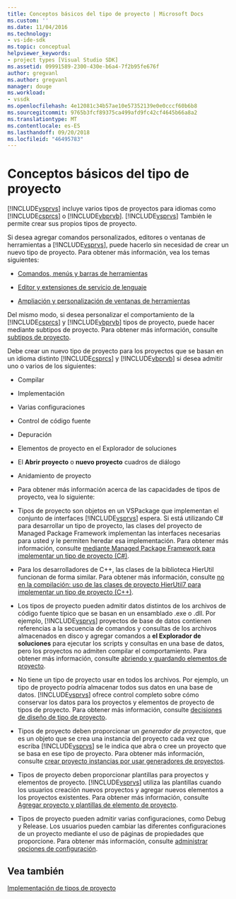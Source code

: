 ```yaml
---
title: Conceptos básicos del tipo de proyecto | Microsoft Docs
ms.custom: ''
ms.date: 11/04/2016
ms.technology:
- vs-ide-sdk
ms.topic: conceptual
helpviewer_keywords:
- project types [Visual Studio SDK]
ms.assetid: 09991589-2300-430e-b6a4-7f2b95fe676f
author: gregvanl
ms.author: gregvanl
manager: douge
ms.workload:
- vssdk
ms.openlocfilehash: 4e12081c34b57ae10e57352139e0e0cccf60b6b8
ms.sourcegitcommit: 9765b3fcf89375ca499afd9fc42cf4645b66a8a2
ms.translationtype: MT
ms.contentlocale: es-ES
ms.lasthandoff: 09/20/2018
ms.locfileid: "46495783"
---
```

# <a name="project-type-essentials"></a>Conceptos básicos del tipo de proyecto
[!INCLUDE[vsprvs](../../code-quality/includes/vsprvs_md.md)] incluye varios tipos de proyectos para idiomas como [!INCLUDE[csprcs](../../data-tools/includes/csprcs_md.md)] o [!INCLUDE[vbprvb](../../code-quality/includes/vbprvb_md.md)]. [!INCLUDE[vsprvs](../../code-quality/includes/vsprvs_md.md)] También le permite crear sus propios tipos de proyecto.  
  
 Si desea agregar comandos personalizados, editores o ventanas de herramientas a [!INCLUDE[vsprvs](../../code-quality/includes/vsprvs_md.md)], puede hacerlo sin necesidad de crear un nuevo tipo de proyecto. Para obtener más información, vea los temas siguientes:  
  
-   [Comandos, menús y barras de herramientas](../../extensibility/internals/commands-menus-and-toolbars.md)  
  
-   [Editor y extensiones de servicio de lenguaje](../../extensibility/editor-and-language-service-extensions.md)  
  
-   [Ampliación y personalización de ventanas de herramientas](../../extensibility/extending-and-customizing-tool-windows.md)  
  
 Del mismo modo, si desea personalizar el comportamiento de la [!INCLUDE[csprcs](../../data-tools/includes/csprcs_md.md)] y [!INCLUDE[vbprvb](../../code-quality/includes/vbprvb_md.md)] tipos de proyecto, puede hacer mediante subtipos de proyecto. Para obtener más información, consulte [subtipos de proyecto](../../extensibility/internals/project-subtypes.md).  
  
 Debe crear un nuevo tipo de proyecto para los proyectos que se basan en un idioma distinto [!INCLUDE[csprcs](../../data-tools/includes/csprcs_md.md)] y [!INCLUDE[vbprvb](../../code-quality/includes/vbprvb_md.md)] si desea admitir uno o varios de los siguientes:  
  
-   Compilar  
  
-   Implementación  
  
-   Varias configuraciones  
  
-   Control de código fuente  
  
-   Depuración  
  
-   Elementos de proyecto en el Explorador de soluciones  
  
-   El **Abrir proyecto** o **nuevo proyecto** cuadros de diálogo  
  
-   Anidamiento de proyecto  
  
-   Para obtener más información acerca de las capacidades de tipos de proyecto, vea lo siguiente:  
  
-   Tipos de proyecto son objetos en un VSPackage que implementan el conjunto de interfaces [!INCLUDE[vsprvs](../../code-quality/includes/vsprvs_md.md)] espera. Si está utilizando C# para desarrollar un tipo de proyecto, las clases del proyecto de Managed Package Framework implementan las interfaces necesarias para usted y le permiten heredar esa implementación. Para obtener más información, consulte [mediante Managed Package Framework para implementar un tipo de proyecto (C#)](../../extensibility/internals/using-the-managed-package-framework-to-implement-a-project-type-csharp.md).  
  
-   Para los desarrolladores de C++, las clases de la biblioteca HierUtil funcionan de forma similar. Para obtener más información, consulte [no en la compilación: uso de las clases de proyecto HierUtil7 para implementar un tipo de proyecto (C++)](https://msdn.microsoft.com/library/a5c16a09-94a2-46ef-87b5-35b815e2f346).  
  
-   Los tipos de proyecto pueden admitir datos distintos de los archivos de código fuente típico que se basan en un ensamblado .exe o .dll. Por ejemplo, [!INCLUDE[vsprvs](../../code-quality/includes/vsprvs_md.md)] proyectos de base de datos contienen referencias a la secuencia de comandos y consultas de los archivos almacenados en disco y agregar comandos a **el Explorador de soluciones** para ejecutar los scripts y consultas en una base de datos, pero los proyectos no admiten compilar el comportamiento. Para obtener más información, consulte [abriendo y guardando elementos de proyecto](../../extensibility/internals/opening-and-saving-project-items.md).  
  
-   No tiene un tipo de proyecto usar en todos los archivos. Por ejemplo, un tipo de proyecto podría almacenar todos sus datos en una base de datos. [!INCLUDE[vsprvs](../../code-quality/includes/vsprvs_md.md)] ofrece control completo sobre cómo conservar los datos para los proyectos y elementos de proyecto de tipos de proyecto. Para obtener más información, consulte [decisiones de diseño de tipo de proyecto](../../extensibility/internals/project-type-design-decisions.md).  
  
-   Tipos de proyecto deben proporcionar un *generador de proyectos*, que es un objeto que se crea una instancia del proyecto cada vez que escriba [!INCLUDE[vsprvs](../../code-quality/includes/vsprvs_md.md)] se le indica que abra o cree un proyecto que se basa en ese tipo de proyecto. Para obtener más información, consulte [crear proyecto instancias por usar generadores de proyectos](../../extensibility/internals/creating-project-instances-by-using-project-factories.md).  
  
-   Tipos de proyecto deben proporcionar plantillas para proyectos y elementos de proyecto. [!INCLUDE[vsprvs](../../code-quality/includes/vsprvs_md.md)] utiliza las plantillas cuando los usuarios creación nuevos proyectos y agregar nuevos elementos a los proyectos existentes. Para obtener más información, consulte [Agregar proyecto y plantillas de elemento de proyecto](../../extensibility/internals/adding-project-and-project-item-templates.md).  
  
-   Tipos de proyecto pueden admitir varias configuraciones, como Debug y Release. Los usuarios pueden cambiar las diferentes configuraciones de un proyecto mediante el uso de páginas de propiedades que proporcione. Para obtener más información, consulte [administrar opciones de configuración](../../extensibility/internals/managing-configuration-options.md).  
  
## <a name="see-also"></a>Vea también  
 [Implementación de tipos de proyecto](../../extensibility/internals/deploying-project-types.md)